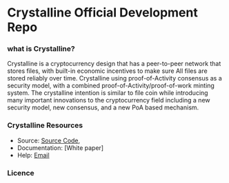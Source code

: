# Crystalline Official Development Repo

### what is Crystalline?
Crystalline is a cryptocurrency design that has a peer-to-peer network that stores files, with built-in economic incentives to make sure All files are stored reliably over time. Crystalline using proof-of-Activity consensus as a security model, with a combined proof-of-Activity/proof-of-work minting system. The crystalline intention is similar to file coin while introducing many important innovations to the cryptocurrency field including a new security model, new consensus, and a new PoA based mechanism.

### Crystalline Resources
* Source: [Source Code](https://github.com/Crystaline-Coin/crystaline),
* Documentation: [White paper]
* Help: [Email](crystalline.help@gmail.com)

### Licence
